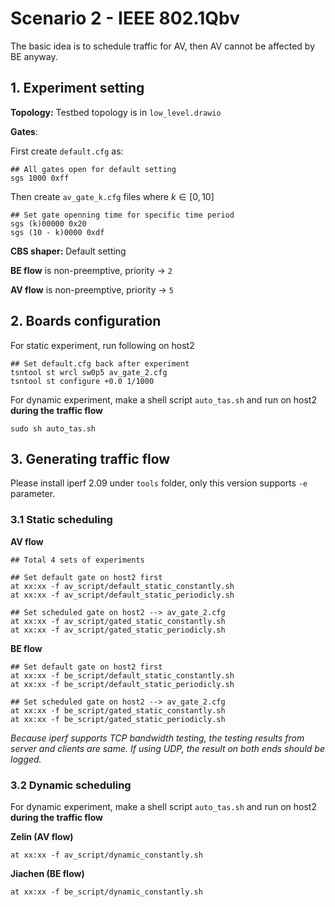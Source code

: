 # Scenario 2 - IEEE 802.1Qbv

The basic idea is to schedule traffic for AV, then AV cannot be affected by BE anyway.



## 1. Experiment setting

**Topology:** Testbed topology is in `low_level.drawio`

**Gates**: 

First create `default.cfg` as:

```
## All gates open for default setting
sgs 1000 0xff
```

Then create `av_gate_k.cfg` files where $k \in [0, 10]$

```
## Set gate openning time for specific time period
sgs (k)00000 0x20
sgs (10 - k)0000 0xdf
```

**CBS shaper:** Default setting

**BE flow** is non-preemptive, priority -> `2`

**AV flow** is non-preemptive, priority -> `5`




## 2. Boards configuration

For static experiment, run following on host2

```
## Set default.cfg back after experiment
tsntool st wrcl sw0p5 av_gate_2.cfg
tsntool st configure +0.0 1/1000
```


For dynamic experiment, make a shell script `auto_tas.sh` and run on host2 **during the traffic flow**

```
sudo sh auto_tas.sh
```



## 3. Generating traffic flow

Please install iperf 2.09 under `tools` folder, only this version supports `-e` parameter.



### 3.1 Static scheduling

 **AV flow**

    ## Total 4 sets of experiments

    ## Set default gate on host2 first
    at xx:xx -f av_script/default_static_constantly.sh
    at xx:xx -f av_script/default_static_periodicly.sh
    
    ## Set scheduled gate on host2 --> av_gate_2.cfg
    at xx:xx -f av_script/gated_static_constantly.sh
    at xx:xx -f av_script/gated_static_periodicly.sh

**BE flow**

    ## Set default gate on host2 first
    at xx:xx -f be_script/default_static_constantly.sh
    at xx:xx -f be_script/default_static_periodicly.sh

    ## Set scheduled gate on host2 --> av_gate_2.cfg
    at xx:xx -f be_script/gated_static_constantly.sh
    at xx:xx -f be_script/gated_static_periodicly.sh
    

*Because iperf supports TCP bandwidth testing, the testing results from server and clients are same. If using UDP, the result on both ends should be logged.*



### 3.2 Dynamic scheduling

For dynamic experiment, make a shell script `auto_tas.sh` and run on host2 **during the traffic flow**

 **Zelin (AV flow)**

    at xx:xx -f av_script/dynamic_constantly.sh
    

**Jiachen (BE flow)**

    at xx:xx -f be_script/dynamic_constantly.sh

